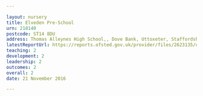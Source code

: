 ```yaml
---

layout: nursery
title: Elveden Pre-School
urn: 218140
postcode: ST14 8DU
address: Thomas Alleynes High School,, Dove Bank, Uttoxeter, Staffordshire, ST14 8DU
latestReportUrl: https://reports.ofsted.gov.uk/provider/files/2623135/urn/218140.pdf
teaching: 2
development: 2
leadership: 2
outcomes: 2
overall: 2
date: 21 November 2016

---
```

